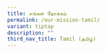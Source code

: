 ```yaml
---
title: எங்கள் நோக்கம்
permalink: /our-mission-tamil/
variant: tiptap
description: ""
third_nav_title: Tamil (தமிழ்)
---
```


